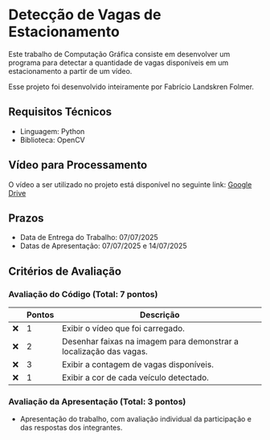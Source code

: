 # Detecção de Vagas de Estacionamento
Este trabalho de Computação Gráfica consiste em desenvolver um programa para detectar a quantidade de vagas disponíveis em um estacionamento a partir de um vídeo.

Esse projeto foi desenvolvido inteiramente por Fabrício Landskren Folmer.

## Requisitos Técnicos
- Linguagem: Python 
- Biblioteca: OpenCV 

## Vídeo para Processamento
O vídeo a ser utilizado no projeto está disponível no seguinte link:
[Google Drive](https://drive.google.com/file/d/1UYpFes6BdI10r22MD-77fNFtpBIm2JbO/view?usp=sharing) 

## Prazos
- Data de Entrega do Trabalho: 07/07/2025 
- Datas de Apresentação: 07/07/2025 e 14/07/2025

## Critérios de Avaliação

### Avaliação do Código (Total: 7 pontos)
|   | Pontos |   Descrição                                                                         |
|---|--------|------------------------------------------------------------------------------|
| ❌ | 1 | Exibir o vídeo que foi carregado. |
| ❌ | 2 | Desenhar faixas na imagem para demonstrar a localização das vagas. |
| ❌ | 3 | Exibir a contagem de vagas disponíveis. |
| ❌ | 1 | Exibir a cor de cada veículo detectado. |

### Avaliação da Apresentação (Total: 3 pontos)
- Apresentação do trabalho, com avaliação individual da participação e das respostas dos integrantes.
